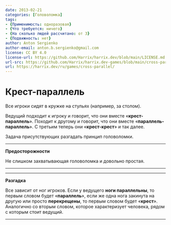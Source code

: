 ```yaml
---
date: 2013-02-21
categories: [Головоломка]
tags:
- {Применимость: одноразовая}
- {Что требуется: ничего}
- {На сколько людей рассчитано: от 3}
- {Подвижность: нет}
author: Anton Sergienko
author-email: anton.b.sergienko@gmail.com
license: CC BY 4.0
license-url: https://github.com/Harrix/harrix.dev/blob/main/LICENSE.md
url-src: https://github.com/Harrix/harrix.dev-games/blob/main/cross-parallel/cross-parallel.md
url: https://harrix.dev/ru/games/cross-parallel/
---
```


# Крест-параллель

Все игроки сидят в кружке на стульях (например, за столом).

Ведущий подходит к игроку и говорит, что они вместе «**крест-параллель**». Походит к другому и говорит, что они вместе «**параллель-параллель**». С третьим теперь они «**крест-крест**» и так далее.

Задача присутствующих разгадать принцип головоломки.

---

**Предосторожности** <!-- !warning -->

Не слишком захватывающая головоломка и довольно простая.

---

---

**Разгадка** <!-- !details -->

Все зависит от ног игроков. Если у ведущего **ноги параллельны**, то первым словом будет «**параллель**», если же одна нога закинута на другую или просто **перекрещены**, то первым словом будет «**крест**». Аналогично со вторым словом, которое характеризует человека, рядом с которым стоит ведущий.

---

